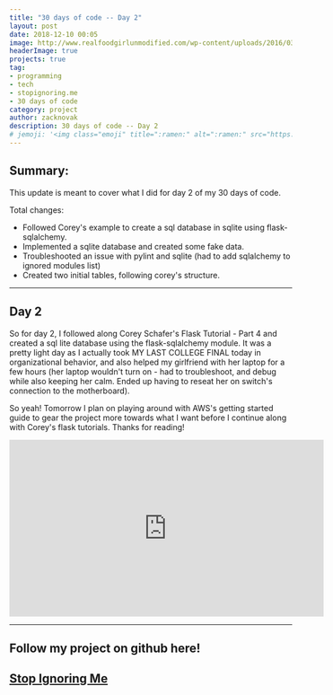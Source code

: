 ```yaml
---
title: "30 days of code -- Day 2"
layout: post
date: 2018-12-10 00:05
image: http://www.realfoodgirlunmodified.com/wp-content/uploads/2016/03/Day-2-blog-image.jpg
headerImage: true
projects: true
tag:
- programming
- tech
- stopignoring.me
- 30 days of code
category: project
author: zacknovak
description: 30 days of code -- Day 2
# jemoji: '<img class="emoji" title=":ramen:" alt=":ramen:" src="https://assets.github.com/images/icons/emoji/unicode/1f35c.png" height="20" width="20" align="absmiddle">'
---
```


## Summary:

This update is meant to cover what I did for day 2 of my 30 days of code.

Total changes:

- Followed Corey's example to create a sql database in sqlite using flask-sqlalchemy.
- Implemented a sqlite database and created some fake data.
- Troubleshooted an issue with pylint and sqlite (had to add sqlalchemy to ignored modules list)
- Created two initial tables, following corey's structure.

---

## Day 2

So for day 2, I followed along Corey Schafer's Flask Tutorial - Part 4 and created a sql lite database using the flask-sqlalchemy module. It was a pretty light day as I actually took MY LAST COLLEGE FINAL today in organizational behavior, and also helped my girlfriend with her laptop for a few hours (her laptop wouldn't turn on - had to troubleshoot, and debug while also keeping her calm. Ended up having to reseat her on switch's connection to the motherboard).

So yeah! Tomorrow I plan on playing around with AWS's getting started guide to gear the project more towards what I want before I continue along with Corey's flask tutorials. Thanks for reading!
<iframe width="560" height="315" src="https://www.youtube.com/embed/cYWiDiIUxQc" frameborder="0" allow="accelerometer; autoplay; encrypted-media; gyroscope; picture-in-picture" allowfullscreen></iframe>

--- 

## Follow my project on github here!
[Stop Ignoring Me](https://github.com/Novak478/stopignoringme)
---

[1]: http://daringfireball.net/projects/markdown/
[2]: http://www.fileformat.info/info/unicode/char/2163/index.htm
[3]: http://www.markitdown.net/
[4]: http://daringfireball.net/projects/markdown/basics
[5]: http://daringfireball.net/projects/markdown/syntax
[6]: http://kune.fr/wp-content/uploads/2013/10/ghost-blog.jpg
